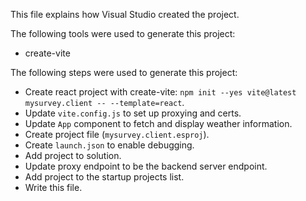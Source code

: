 ﻿This file explains how Visual Studio created the project.

The following tools were used to generate this project:
- create-vite

The following steps were used to generate this project:
- Create react project with create-vite: `npm init --yes vite@latest mysurvey.client -- --template=react`.
- Update `vite.config.js` to set up proxying and certs.
- Update `App` component to fetch and display weather information.
- Create project file (`mysurvey.client.esproj`).
- Create `launch.json` to enable debugging.
- Add project to solution.
- Update proxy endpoint to be the backend server endpoint.
- Add project to the startup projects list.
- Write this file.
